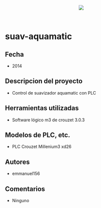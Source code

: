 <br/>
<p align="center">
  <img src="https://avatars2.githubusercontent.com/u/15052789?v=3&s=200">
</p>
<br/>

# suav-aquamatic

## Fecha
* 2014

## Descripcion del proyecto
* Control de suavizador aquamatic con PLC

## Herramientas utilizadas
* Software lógico m3 de crouzet 3.0.3

## Modelos de PLC, etc.
* PLC Crouzet Millenium3 xd26

## Autores
* emmanuel156

## Comentarios
* Ninguno
